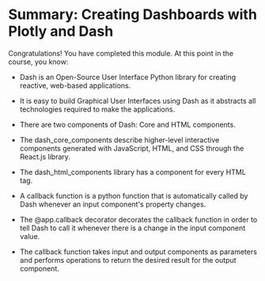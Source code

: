 # Summary: Creating Dashboards with Plotly and Dash
Congratulations! You have completed this module. At this point in the course, you know: 

- Dash is an Open-Source User Interface Python library for creating reactive, web-based applications.

- It is easy to build Graphical User Interfaces using Dash as it abstracts all technologies required to make the applications.

- There are two components of Dash: Core and HTML components.

- The dash_core_components describe higher-level interactive components generated with JavaScript, HTML, and CSS through the React.js library.

- The dash_html_components library has a component for every HTML tag.

- A callback function is a python function that is automatically called by Dash whenever an input component's property changes.

- The @app.callback decorator decorates the callback function in order to tell Dash to call it whenever there is a change in the input component value.

- The callback function takes input and output components as parameters and performs operations to return the desired result for the output component.
